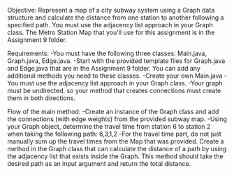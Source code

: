 Objective:
Represent a map of a city subway system using a Graph data structure and calculate the distance from one station to another following a specified path. You must use the adjacency list approach in your Graph class. The Metro Station Map that you'll use for this assignment is in the Assignment 9 folder.

Requirements:
-You must have the following three classes: Main.java, Graph.java, Edge.java.
-Start with the provided template files for Graph.java and Edge.java that are in the Assignment 9 folder. You can add any additional methods you need to these classes.
-Create your own Main.java
-You must use the adjacency list approach in your Graph class.
-Your graph must be undirected, so your method that creates connections must create them in both directions.

Flow of the main method:
-Create an instance of the Graph class and add the connections (with edge weights) from the provided subway map.
-Using your Graph object, determine the travel time from station 6 to station 2 when taking the following path: 6,3,1,2
-For the travel time part, do not just manually sum up the travel times from the Map that was provided. Create a method in the Graph class that can calculate the distance of a path by using the adjacency list that exists inside the Graph. This method should take the desired path as an input argument and return the total distance.